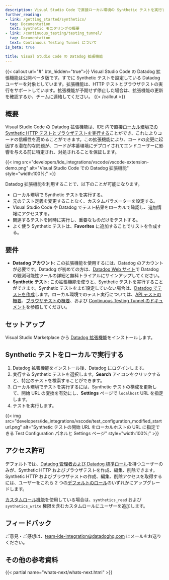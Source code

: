 ```yaml
---
description: Visual Studio Code で直接ローカル環境の Synthetic テストを実行する方法について説明します。
further_reading:
- link: /getting_started/synthetics/
  tag: Documentation
  text: Synthetic モニタリングの概要
- link: /continuous_testing/testing_tunnel/
  tag: Documentation
  text: Continuous Testing Tunnel について
is_beta: true

title: Visual Studio Code の Datadog 拡張機能
---
```


{{< callout url="#" btn_hidden="true">}}
  Visual Studio Code の Datadog 拡張機能は公開ベータ版です。すでに Synthetic テストを設定している Datadog ユーザーを対象としています。拡張機能は、HTTP テストとブラウザテストの実行をサポートしています。拡張機能が予期せず停止した場合は、拡張機能の更新を確認するか、チームに連絡してください。
{{< /callout >}}

## 概要

Visual Studio Code の Datadog 拡張機能は、IDE 内で直接[ローカル環境での Synthetic HTTP テストとブラウザテストを実行する][1]ことができ、これによりコードの信頼性を高めることができます。この拡張機能により、コードの変更に起因する潜在的な問題が、コードが本番環境にデプロイされてエンドユーザーに影響を与える前に特定され、対処されることを保証します。

{{< img src="developers/ide_integrations/vscode/vscode-extension-demo.png" alt="Visual Studio Code での Datadog 拡張機能" style="width:100%;" >}}

Datadog 拡張機能を利用することで、以下のことが可能になります。

- ローカル環境で Synthetic テストを実行する。
- 元のテスト定義を変更することなく、カスタムパラメーターを設定する。
- Visual Studio Code や Datadog でテスト結果をローカルで確認し、追加情報にアクセスする。
- 関連するテストを同時に実行し、重要なものだけをテストする。
- よく使う Synthetic テストは、**Favorites** に追加することでリストを作成する。

## 要件

- **Datadog アカウント**: この拡張機能を使用するには、Datadog のアカウントが必要です。Datadog が初めての方は、[Datadog Web サイト][2]で Datadog の観測可能性ツールの詳細と無料トライアルにサインアップしてください。
- **Synthetic テスト**: この拡張機能を使うと、Synthetic テストを実行することができます。Synthetic テストをまだ設定していない場合は、[Datadog でテストを作成][3]します。ローカル環境でのテスト実行については、[API テストの概要][4]、[ブラウザテストの概要][5]、および [Continuous Testing Tunnel のドキュメント][1]を参照してください。

## セットアップ

Visual Studio Marketplace から [Datadog 拡張機能][6]をインストールします。

## Synthetic テストをローカルで実行する

1. Datadog 拡張機能をインストール後、Datadog にログインします。
2. 実行する Synthetic テストを選択します。**Search** アイコンをクリックすると、特定のテストを検索することができます。
3. ローカル環境でテストを実行するには、Synthetic テストの構成を更新して、開始 URL の変換を有効にし、**Settings** ページで `localhost` URL を指定します。
4. テストを実行します。

{{< img src="developers/ide_integrations/vscode/test_configuration_modified_starturl.png" alt="Synthetic テストの開始 URL をローカルホストの URL に指定できる Test Configuration パネルと Settings ページ" style="width:100%;" >}}

## アクセス許可

デフォルトでは、[Datadog 管理者および Datadog 標準ロール][7]を持つユーザーのみが、Synthetic HTTP およびブラウザテストを作成、編集、削除できます。Synthetic HTTP およびブラウザテストの作成、編集、削除アクセスを取得するには、ユーザーをこれら 2 つの[デフォルトのロール][7]のいずれかにアップグレードします。

[カスタムロール機能][8]を使用している場合は、`synthetics_read` および `synthetics_write` 権限を含むカスタムロールにユーザーを追加します。

## フィードバック

ご意見・ご感想は、[team-ide-integration@datadoghq.com][9] にメールをお送りください。

## その他の参考資料

{{< partial name="whats-next/whats-next.html" >}}

[1]: /ja/continuous_testing/testing_tunnel/
[2]: https://www.datadoghq.com/
[3]: https://app.datadoghq.com/synthetics/create
[4]: /ja/getting_started/synthetics/api_test
[5]: /ja/getting_started/synthetics/browser_test
[6]: https://marketplace.visualstudio.com/items?itemName=Datadog.datadog-vscode
[7]: /ja/account_management/rbac/?tab=datadogapplication#datadog-default-roles
[8]: /ja/account_management/rbac/?tab=datadogapplication#custom-roles
[9]: mailto:team-ide-integration@datadoghq.com
